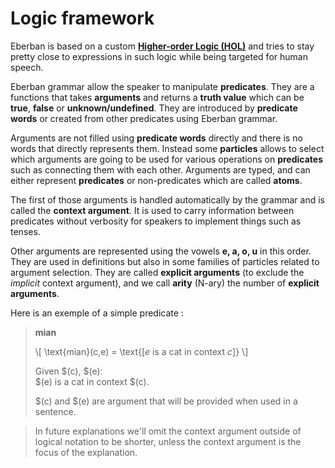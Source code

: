 # Logic framework

Eberban is based on a custom __[Higher-order Logic (HOL)]__ and tries to stay
pretty close to expressions in such logic while being targeted for human speech.

[Higher-order Logic (HOL)]: https://en.wikipedia.org/wiki/Higher-order_logic

Eberban grammar allow the speaker to manipulate __predicates__. They are a
functions that takes __arguments__ and returns a __truth value__ which can be
__true__, __false__ or __unknown/undefined__. They are introduced by __predicate
words__ or created from other predicates using Eberban grammar.

Arguments are not filled using __predicate words__ directly and there is no
words that directly represents them. Instead some __particles__ allows to select
which arguments are going to be used for various operations on __predicates__
such as connecting them with each other. Arguments are typed, and can either
represent __predicates__ or non-predicates which are called __atoms__.

The first of those arguments is handled automatically by the grammar and is
called the __context argument__. It is used to carry information between
predicates without verbosity for speakers to implement things such as tenses.

Other arguments are represented using the vowels __e, a, o, u__ in this order.
They are used in definitions but also in some families of particles related to
argument selection. They are called __explicit arguments__ (to exclude the
_implicit_ context argument), and we call __arity__ (N-ary) the number of
__explicit arguments__.

Here is an exemple of a simple predicate :

> __mian__
>
> \\[ \text{mian}(c,e) = \text{[$e$ is a cat in context $c$]} \\]
> 
> Given $(c), $(e):\
> $(e) is a cat in context $(c).
>
> $(c) and $(e) are argument that will be provided when used in a sentence.

> In future explanations we'll omit the context argument outside of logical
> notation to be shorter, unless the context argument is the focus of the
> explanation.
